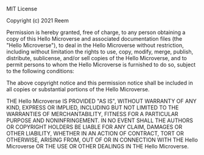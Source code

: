 MIT License

Copyright (c) 2021 Reem

Permission is hereby granted, free of charge, to any person obtaining a copy
of this Hello Microverse and associated documentation files (the "Hello Microverse"), to deal
in the Hello Microverse without restriction, including without limitation the rights
to use, copy, modify, merge, publish, distribute, sublicense, and/or sell
copies of the Hello Microverse, and to permit persons to whom the Hello Microverse is
furnished to do so, subject to the following conditions:

The above copyright notice and this permission notice shall be included in all
copies or substantial portions of the Hello Microverse.

THE Hello Microverse IS PROVIDED "AS IS", WITHOUT WARRANTY OF ANY KIND, EXPRESS OR
IMPLIED, INCLUDING BUT NOT LIMITED TO THE WARRANTIES OF MERCHANTABILITY,
FITNESS FOR A PARTICULAR PURPOSE AND NONINFRINGEMENT. IN NO EVENT SHALL THE
AUTHORS OR COPYRIGHT HOLDERS BE LIABLE FOR ANY CLAIM, DAMAGES OR OTHER
LIABILITY, WHETHER IN AN ACTION OF CONTRACT, TORT OR OTHERWISE, ARISING FROM,
OUT OF OR IN CONNECTION WITH THE Hello Microverse OR THE USE OR OTHER DEALINGS IN THE
Hello Microverse.
